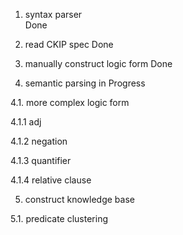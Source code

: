 1. syntax parser  
Done

2. read CKIP spec 
Done

3. manually construct logic form 
Done

4. semantic parsing 
in Progress

4.1. more complex logic form

4.1.1 adj

4.1.2 negation

4.1.3 quantifier

4.1.4 relative clause



5. construct knowledge base

5.1. predicate clustering
